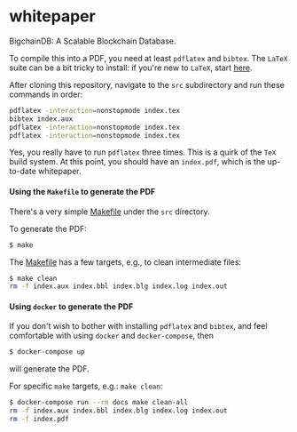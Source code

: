 # whitepaper
BigchainDB: A Scalable Blockchain Database.

To compile this into a PDF, you need at least `pdflatex` and `bibtex`. The `LaTeX` suite can be a bit tricky to install: if you're new to `LaTeX`, start [here](https://latex-project.org/ftp.html).

After cloning this repository, navigate to the `src` subdirectory and run these commands in order:

```bash
pdflatex -interaction=nonstopmode index.tex
bibtex index.aux
pdflatex -interaction=nonstopmode index.tex
pdflatex -interaction=nonstopmode index.tex
```

Yes, you really have to run `pdflatex` three times.  This is a quirk of the `TeX` build system. At this point, you should have an `index.pdf`, which is the up-to-date whitepaper.

#### Using the `Makefile` to generate the PDF
There's a very simple [Makefile](src/Makefile) under the `src` directory.

To generate the PDF:

```bash
$ make
```

The [Makefile](src/Makefile) has a few targets, e.g., to clean intermediate
files:

```bash
$ make clean
rm -f index.aux index.bbl index.blg index.log index.out
```

#### Using `docker` to generate the PDF
If you don't wish to bother with installing `pdflatex` and `bibtex`, and feel
comfortable with using `docker` and `docker-compose`, then

```bash
$ docker-compose up
```

will generate the PDF.

For specific `make` targets, e.g.: `make clean`:

```bash
$ docker-compose run --rm docs make clean-all
rm -f index.aux index.bbl index.blg index.log index.out
rm -f index.pdf
```
